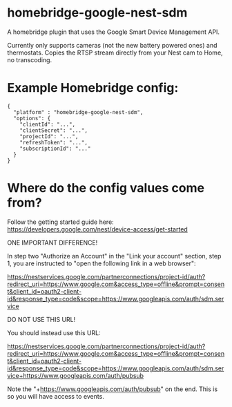 # homebridge-google-nest-sdm

A homebridge plugin that uses the Google Smart Device Management API.

Currently only supports cameras (not the new battery powered ones) and thermostats.  Copies the RTSP stream directly from your Nest cam to Home, no transcoding.

# Example Homebridge config:

    {
      "platform" : "homebridge-google-nest-sdm",
      "options": {
        "clientId": "...",
        "clientSecret": "...",
        "projectId": "...",
        "refreshToken": "...",
        "subscriptionId": "..."
      }
    }
    
# Where do the config values come from?

Follow the getting started guide here: https://developers.google.com/nest/device-access/get-started

ONE IMPORTANT DIFFERENCE!

In step two "Authorize an Account" in the "Link your account" section, step 1, you are instructed to "open the following link in a web browser":

https://nestservices.google.com/partnerconnections/project-id/auth?redirect_uri=https://www.google.com&access_type=offline&prompt=consent&client_id=oauth2-client-id&response_type=code&scope=https://www.googleapis.com/auth/sdm.service

DO NOT USE THIS URL!

You should instead use this URL:

https://nestservices.google.com/partnerconnections/project-id/auth?redirect_uri=https://www.google.com&access_type=offline&prompt=consent&client_id=oauth2-client-id&response_type=code&scope=https://www.googleapis.com/auth/sdm.service+https://www.googleapis.com/auth/pubsub

Note the "+https://www.googleapis.com/auth/pubsub" on the end.  This is so you will have access to events.


